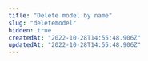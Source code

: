 ```yaml
---
title: "Delete model by name"
slug: "deletemodel"
hidden: true
createdAt: "2022-10-28T14:55:48.906Z"
updatedAt: "2022-10-28T14:55:48.906Z"
---
```

